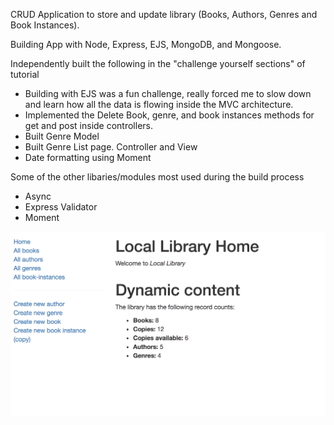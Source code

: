 CRUD Application to store and update library (Books, Authors, Genres and Book Instances). 

Building App with Node, Express, EJS, MongoDB, and Mongoose. 

Independently built the following in the "challenge yourself sections" of tutorial
- Building with EJS was a fun challenge, really forced me to slow down and learn how all the data is flowing inside the MVC architecture. 
- Implemented the Delete Book, genre, and book instances methods for get and post inside controllers.
- Built Genre Model 
- Built Genre List page. Controller and View 
- Date formatting using Moment 

Some of the other libaries/modules most used during the build process
- Async 
- Express Validator 
- Moment 

![Local Library Screen Shot](/public/images/screenshot.png)
